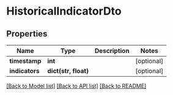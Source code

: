 # HistoricalIndicatorDto

## Properties
Name | Type | Description | Notes
------------ | ------------- | ------------- | -------------
**timestamp** | **int** |  | [optional] 
**indicators** | **dict(str, float)** |  | [optional] 

[[Back to Model list]](../README.md#documentation-for-models) [[Back to API list]](../README.md#documentation-for-api-endpoints) [[Back to README]](../README.md)

